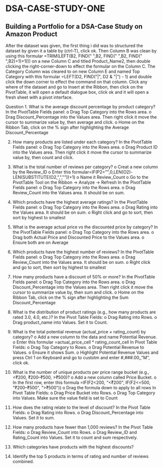 # DSA-CASE-STUDY-ONE
## Building a Portfolio for a DSA-Case Study on Amazon Product 
After the dataset was given, the first thing i did was to structured the dataset by given it a table by (ctrl-T), click ok.
Then Column B was clean by using this formular =TRIM(LEFT(B2, FIND(" ",B2, FIND(" ",B2, FIND(" ",B2)+1)+1))) on a new Column C and titled Product_Name2, then 
double clicking the right-corner-down to effect the formular on the Column C. The Category Column was cleared to on new Column E and named Top Category with this formular =LEFT(D2, FIND("|", D2 & "|") - 1) and double click the down corner to effect the command on that column. Click any where of the dataset and go to Insert at the Ribbon, then click on the PivotTable, it will open a default dialogue box, click ok and it will open a fresh sheet with a pivot interface. 

Question 1. What is the average discount percentage by product category? 
	In the PivotTable Fields panel:
o	Drag Top Category into the Rows area.
o	Drag Discount_Percentage into the Values area. Then right click it move the cursor to summarize value by, then average and click.
o	Home on the Ribbon Tab, click on the % sign after highlighting the Average Discount_Percentage

2. How many products are listed under each category?
	In the PivotTable Fields panel:
o	Drag Top Category into the Rows area.
o	Drag Product ID into the Values area. Then right click it move the cursor to summarize value by, then count and click.

3. What is the total number of reviews per category?
 o  	Creat a new column by the Review_ID
 o	Enter this formular=IF(P2="",0,LEN(O2)-LEN(SUBSTITUTE(O2,",",""))+1)
 o	Name it Review_Count
 o	Go to the PivotTable Tool on the Ribbon → Analyze → Refresh
	In the PivotTable Fields panel:
o	Drag Top Category into the Rows area.
o	Drag Review_Count into the Values area. It should be on sum.

4. Which products have the highest average ratings?
   	In the PivotTable Fields panel:
o	Drag Top Category into the Rows area.
o	Drag Rating into the Values area. It should be on sum.
o	Right click and go to sort, then sort by highest to smallest

5. What is the average actual price vs the discounted price by category?
   	In the PivotTable Fields panel:
o	Drag Top Category into the Rows area.
o	Drag both Actual Price and Discounted Price to the Values area.
o	Ensure both are on Average
 
6. Which products have the highest number of reviews?
    In the PivotTable Fields panel:
o	Drag Top Category into the Rows area.
o	Drag Review_Count into the Values area. It should be on sum.
o	Right click and go to sort, then sort by highest to smallest

7. How many products have a discount of 50% or more?
    In the PivotTable Fields panel:
o	Drag Top Category into the Rows area.
o	Drag Discount_Percentage into the Values area. Then right click it move the cursor to summarize value by, then sum and click.
o	Home on the Ribbon Tab, click on the % sign after highlighting the Sum Discount_Percentage
 
8. What is the distribution of product ratings (e.g., how many products are rated 3.0, 4.0, etc.)?
	In the Pivot Table Fields:
o	Drag Rating  into Rows.
o	Drag product_name into Values. Set it to Count.

9. What is the total potential revenue (actual_price × rating_count) by category?
o	Add a new column to the data and name Potential Revenue.
o	Enter this formular =actual_price_cell * rating_count_cell
   	In Pivot Table Fields:
o	Drag Top Category to Rows.
o	Drag Potential Revenue to Values.
o	Ensure it shows Sum.
o	Highlight Potential Revenue Values and press Ctrl 1 on Keyboard and go to custotm and enter #,###.00,,"M", click ok.
 
10. What is the number of unique products per price range bucket (e.g., <₹200, ₹200–₹500, >₹500)?
o	Add a new column called Price Bucket.
o	In the first row, enter this formula =IF(F2<200, "<₹200", IF(F2<=500, "₹200–₹500", ">₹500"))
o	Drag the formula down to apply to all rows
	In Pivot Table Fields:
o	Drag Price Bucket into Rows.
o	Drag Top Category into Values. Make sure the value field is set to Count 

11. How does the rating relate to the level of discount?
    In the Pivot Table Fields:
o	Drag Rating into Rows.
o	Drag Discount_Percentage into Values. Set it to sum.

12. How many products have fewer than 1,000 reviews?
In the Pivot Table Fields:
o	Drag Review_Count into Rows.
o	Drag Review_ID and Rating_Count into Values. Set it to count and sum respectively.
    
13. Which categories have products with the highest discounts?

14. Identify the top 5 products in terms of rating and number of reviews combined.
